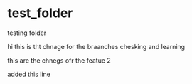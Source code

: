 # test_folder
testing folder

hi this is tht chnage for the braanches chesking and learning

this are the chnegs ofr the featue 2

added this line